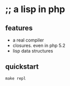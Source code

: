 # ;; a lisp in php

## features

* a real compiler
* closures. even in php 5.2
* lisp data structures

## quickstart

    make repl
